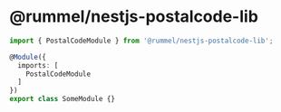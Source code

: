# @rummel/nestjs-postalcode-lib

```ts
import { PostalCodeModule } from '@rummel/nestjs-postalcode-lib';

@Module({
  imports: [
    PostalCodeModule
  ]
})
export class SomeModule {}
```
